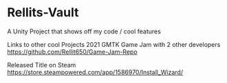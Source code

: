 # Rellits-Vault
A Unity Project that shows off my code / cool features

Links to other cool Projects
2021 GMTK Game Jam with 2 other developers
https://github.com/Rellit650/Game-Jam-Repo

Released Title on Steam 
https://store.steampowered.com/app/1586970/Install_Wizard/

